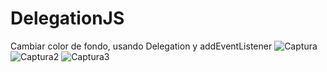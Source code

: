# DelegationJS
 Cambiar color de fondo, usando Delegation y addEventListener
![Captura](https://user-images.githubusercontent.com/44179214/78304551-9a768900-7504-11ea-84c2-8f4d48047d58.PNG)
![Captura2](https://user-images.githubusercontent.com/44179214/78304554-9ba7b600-7504-11ea-8bb2-acf0dc2167ba.PNG)
![Captura3](https://user-images.githubusercontent.com/44179214/78304556-9c404c80-7504-11ea-9e8e-fb20b7e6a12c.PNG)
